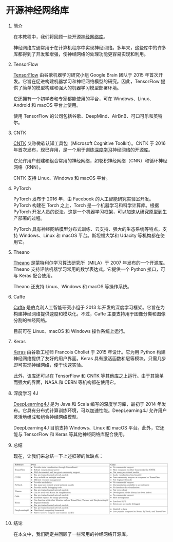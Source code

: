 # 开源神经网络库

1. 简介

    在本教程中，我们将回顾一些开源[神经网络库](https://www.baeldung.com/cs/genetic-algorithms-vs-neural-networks)。

    神经网络库通常用于在计算机程序中实现神经网络。多年来，这些库中的许多库都得到了开发和增强，使神经网络的处理功能更容易实现和利用。

2. TensorFlow

    [TensorFlow](https://www.baeldung.com/tensorflow-java#overview) 由谷歌机器学习研究小组 Google Brain 团队于 2015 年首次开发。它旨在促进构建机器学习和神经网络模型的研究。因此，TensorFlow 提供了简单的模型构建和强大的机器学习模型部署环境。

    它还拥有一个初学者和专家都能使用的平台，可在 Windows、Linux、Android 和 macOS 平台上使用。

    使用 TensorFlow 的公司包括谷歌、DeepMind、AirBnB、可口可乐和英特尔。

3. CNTK

    [CNTK](https://www.baeldung.com/spark-mlib-machine-learning#3-cntk) 又称微软认知工具包（Microsoft Cognitive Toolkit）。CNTK 于 2016 年首次发布，现已弃用，是一个用于训练[深度学习](https://www.baeldung.com/deeplearning4j#what-is-deep-learning)神经网络的开源库。

    它允许用户创建和组合常用的神经网络，如卷积神经网络（CNN）和循环神经网络（RNN）。

    CNTK 支持 Linux、Windows 和 macOS 平台。

4. PyTorch

    PyTorch 发布于 2016 年，由 Facebook 的人工智能研究实验室开发。PyTorch 构建在 Torch 之上，Torch 是一个机器学习和科学计算库。根据 PyTorch 开发人员的说法，这是一个机器学习框架，可以加速从研究原型到生产部署的过程。

    PyTorch 具有神经网络模型分布式训练、云支持、强大的生态系统等特点，支持 Windows、Linux 和 macOS 平台。斯坦福大学和 Udacity 等机构都在使用它。

5. Theano

    [Theano](https://www.baeldung.com/spark-mlib-machine-learning#2-theano) 是蒙特利尔学习算法研究所（MILA）于 2007 年发布的一个开源库。Theano 支持评估机器学习常用的数学表达式。它提供一个 Python 接口，可与 Keras 配合使用。

    Theano 还支持 Linux、Windows 和 macOS 等操作系统。

6. Caffe

    [Caffe](https://caffe.berkeleyvision.org/) 是伯克利人工智能研究小组于 2013 年开发的深度学习框架。它旨在为构建神经网络提供速度和模块化。不过，Caffe 主要支持用于图像分类和图像分割的神经网络。

    目前可在 Linux、macOS 和 Windows 操作系统上运行。

7. Keras

    [Keras](https://www.baeldung.com/spark-mlib-machine-learning#1-tensorflowkeras) 由谷歌工程师 Francois Chollet 于 2015 年设计。它为用 Python 构建神经网络提供了友好的用户界面。Keras 具有激活函数和层等模块，只需几步即可实现神经网络，便于快速实验。

    此外，该库还可以在 TensorFlow 和 CNTK 等其他库之上运行。由于其简单而强大的界面，NASA 和 CERN 等机构都在使用它。

8. 深度学习 4J

    [DeepLearning4J](https://www.baeldung.com/deeplearning4j#introduction) 是为 Java 和 Scala 编写的深度学习库，最初于 2014 年发布。它具有分布式计算训练环境，可以加速性能。DeepLearning4J 允许用户灵活地组成和组合神经网络模型。

    DeepLearning4J 目前支持 Windows、Linux 和 macOS 平台。此外，它还能与 TensorFlow 和 Keras 等其他神经网络库配合使用。

9. 总结

    现在，让我们来总结一下上述框架的优缺点：

    ![由 QuickLaTeX.com 渲染](pic/quicklatex.com-99b322c8a64d47ac14b6975c4b5a7e7c_l3.svg)

10. 结论

    在本文中，我们确定并回顾了一些常用的神经网络开源库。
